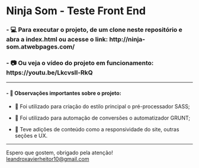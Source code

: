 <h1>Ninja Som - Teste Front End</h1>

<h3> - 💻 Para executar o projeto, de um clone neste repositório e abra a index.html ou acesse o link: http://ninja-som.atwebpages.com/ </h3> 
<h3> - 📷 Ou veja o vídeo do projeto em funcionamento: https://youtu.be/LkcvsIl-RkQ </h3>
  
 -------------------------------------------------------------------------------------------------------------------------
 
<h4>  - 📘 Observações importantes sobre o projeto: </h4>

- 🍇 Foi utilizado para criação do estilo principal o pré-processador SASS;
 
 - 🐂 Foi utilizado para automação de conversões o automatizador GRUNT;
 
 - 💫 Teve adições de conteúdo como a responsividade do site, outras seções e UX.
  
-------------------------------------------------------------------------------------------------------------------------
Espero que gostem, obrigado pela atenção!
leandroxavierheitor10@gmail.com
